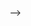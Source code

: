 <!-- - 👋 Hi, I’m @utviklertoni
- 👀 I’m interested in creating open source web and mobile application.
- 🌱 I’m currently learning micro-services
- 💻 Full Stack & mobile developer (React.js, Node.js, & Flutter)
- 📂 All my projects are inspired by open source community and feel free to use it.



<!---
utviklerToni/utviklerToni is a ✨ special ✨ repository because its `README.md` (this file) appears on your GitHub profile.
You can click the Preview link to take a look at your changes.
--->
 -->
